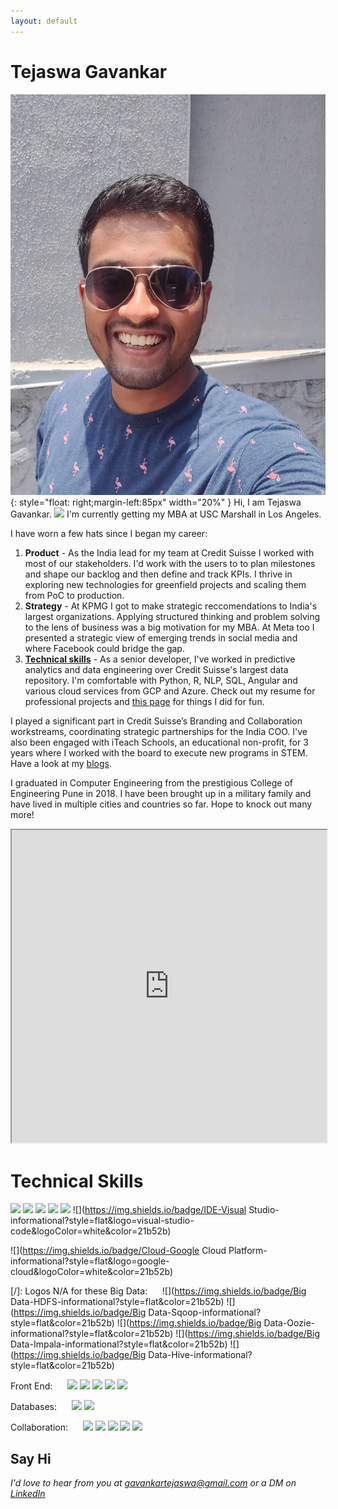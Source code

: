 ```yaml
---
layout: default
---
```

# Tejaswa Gavankar
![](images\tejaswa_casual.jpg){: style="float: right;margin-left:85px" width="20%" }
Hi, I am Tejaswa Gavankar. <img src="https://raw.githubusercontent.com/MartinHeinz/MartinHeinz/master/wave.gif" width="30px"> I'm currently getting my MBA at USC Marshall in Los Angeles.

I have worn a few hats since I began my career:
1. **Product** - As the India lead for my team at Credit Suisse I worked with most of our stakeholders. I'd work with the users to to plan milestones and shape our backlog and then define and track KPIs. I thrive in exploring new technologies for greenfield projects and scaling them from PoC to production.
2. **Strategy** - At KPMG I got to make strategic reccomendations to India's largest organizations. Applying structured thinking and problem solving to the lens of business was a big motivation for my MBA. At Meta too I presented a strategic view of emerging trends in social media and where Facebook could bridge the gap.
3. **[Technical skills]((#technical-skills))** - As a senior developer, I've worked in predictive analytics and data engineering over Credit Suisse's largest data repository. I'm comfortable with Python, R, NLP, SQL, Angular and various cloud services from GCP and Azure. Check out my resume for professional projects and [this page](/projects/) for things I did for fun.

I played a significant part in Credit Suisse’s Branding and Collaboration workstreams, coordinating strategic partnerships for the India COO. I've also been engaged with iTeach Schools, an educational non-profit, for 3 years where I worked with the board to execute new programs in STEM. Have a look at my [blogs](/blogs).

I graduated in Computer Engineering from the prestigious College of Engineering Pune in 2018. I have been brought up in a military family and have lived in multiple cities and countries so far. Hope to knock out many more!

<!-- Hi, I am Tejaswa Gavankar. <img src="https://raw.githubusercontent.com/MartinHeinz/MartinHeinz/master/wave.gif" width="30px"> I work in the technology division of Credit Suisse, a major global financial firm. 

With regard to [my professional skills](#technical-skills), I code in python, primarily for back end development in Big Data and Google cloud solutions. I'd say I fit the [*E-shape employee*](https://www.linkedin.com/pulse/which-letter-shaped-future-employees-leaders-esin-akay/) category as I am good at exploring new technologies for greenfield projects and scaling them from PoC to production.

I love working with people as much as I love technology. I have played a significant part in Credit Suisse India's Branding and Collaboration workstreams. I have organised the firm's partnerships with major events like [Pune Agile UnConference](https://www.linkedin.com/posts/tejaswa_pauc-pauc19-agile-activity-6569831173307109377-grCo) and Grace Hooper Celebration. I've also organised events that have reached over 5000 employees.

I graduated in Computer Engineering from the College of Engineering Pune in 2018. I have been brought up in a military family and have lived in multiple cities before moving out to college.

I'm always upto [something fun](/blogs) outside work. Over the last year I have been seriously engaged with [educational non-profits](/blogs/iteach1+2.html) and I also do some other [projects](/projects) to stay sharp. -->


<iframe src="https://drive.google.com/file/d/1Oz8MN-LdFwx42GKWd26Kj36xOQoJzL9M/preview" width="100%" height="500"></iframe>

# Technical Skills
<!-- ### Environment -->
![](https://img.shields.io/badge/OS-Linux-informational?style=flat&logo=linux&logoColor=white&color=21b52b)
![](https://img.shields.io/badge/OS-Windows-informational?style=flat&logo=windows&logoColor=white&color=21b52b)
![](https://img.shields.io/badge/Browser-Chrome-informational?style=flat&logo=google-chrome&logoColor=white&color=21b52b)
![](https://img.shields.io/badge/Code-Python-informational?style=flat&logo=python&logoColor=white&color=21b52b)
![](https://img.shields.io/badge/Code-Shell-informational?style=flat&color=21b52b)
![](https://img.shields.io/badge/IDE-Visual Studio-informational?style=flat&logo=visual-studio-code&logoColor=white&color=21b52b)

<!-- ### Cloud -->
![](https://img.shields.io/badge/Cloud-Google Cloud Platform-informational?style=flat&logo=google-cloud&logoColor=white&color=21b52b)

<!-- ### Big Data  -->
[/]: Logos N/A for these
Big Data:  &nbsp; &nbsp; &nbsp;![](https://img.shields.io/badge/Big Data-HDFS-informational?style=flat&color=21b52b)
![](https://img.shields.io/badge/Big Data-Sqoop-informational?style=flat&color=21b52b)
![](https://img.shields.io/badge/Big Data-Oozie-informational?style=flat&color=21b52b)
![](https://img.shields.io/badge/Big Data-Impala-informational?style=flat&color=21b52b)
![](https://img.shields.io/badge/Big Data-Hive-informational?style=flat&color=21b52b)

<!-- ### Front End -->
Front End:  &nbsp; &nbsp; &nbsp;![](https://img.shields.io/badge/UI-Flask-informational?style=flat&logo=flask&logoColor=white&color=21b52b)
![](https://img.shields.io/badge/UI-Angular-informational?style=flat&logo=angular&logoColor=white&color=21b52b)
![](https://img.shields.io/badge/UI-Bootstrap-informational?style=flat&logo=bootstrap&logoColor=white&color=21b52b)
![](https://img.shields.io/badge/UI-Markdown-informational?style=flat&logo=markdown&logoColor=white&color=21b52b)
![](https://img.shields.io/badge/UI-HTML5-informational?style=flat&logo=html5&logoColor=white&color=21b52b)

<!-- ### Databases -->
Databases:  &nbsp; &nbsp; &nbsp;![](https://img.shields.io/badge/DB-MySQL-informational?style=flat&logo=mysql&logoColor=white&color=21b52b)
![](https://img.shields.io/badge/DB-BigQuery-informational?style=flat&logoColor=white&color=21b52b)

<!-- ### Collaboration -->
Collaboration:  &nbsp; &nbsp; &nbsp;![](https://img.shields.io/badge/Collab-Jira-informational?style=flat&logo=jira&logoColor=white&color=21b52b)
![](https://img.shields.io/badge/Collab-Confluence-informational?style=flat&logo=confluence&logoColor=white&color=21b52b)
![](https://img.shields.io/badge/Collab-GitHub-informational?style=flat&logo=github&logoColor=white&color=21b52b)
![](https://img.shields.io/badge/Collab-BitBucket-informational?style=flat&logo=bitbucket&logoColor=white&color=21b52b)
![](https://img.shields.io/badge/Collab-Trello-informational?style=flat&logo=trello&logoColor=white&color=21b52b)


## Say Hi
*I'd love to hear from you at [gavankartejaswa@gmail.com](mailto:gavankartejaswa@gmail.com) or a DM on [LinkedIn](https://www.linkedin.com/in/tejaswa/)*


